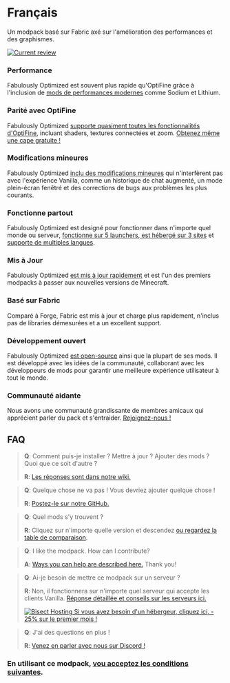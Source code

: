 # Français

Un modpack basé sur Fabric axé sur l'amélioration des performances et des graphismes.

[![Current review](https://img.youtube.com/vi/bb8G9X5Q_4I/hqdefault.jpg)](https://www.youtube.com/watch?v=bb8G9X5Q_4I)

### Performance

Fabulously Optimized est souvent plus rapide qu'OptiFine grâce à l'inclusion de [mods de performances modernes][1] comme Sodium et Lithium.

### Parité avec OptiFine

Fabulously Optimized [supporte quasiment toutes les fonctionnalités d'OptiFine][2], incluant shaders, textures connectées et zoom. [Obtenez même une cape gratuite !][3]

### Modifications mineures

Fabulously Optimized [inclu des modifications mineures][4] qui n'interfèrent pas avec l'expérience Vanilla, comme un historique de chat augmenté, un mode plein-écran fenêtré et des corrections de bugs aux problèmes les plus courants.

### Fonctionne partout

Fabulously Optimized est designé pour fonctionner dans n'importe quel monde ou serveur, [fonctionne sur 5 launchers, est hébergé sur 3 sites][6] et [supporte de multiples langues][7].

### Mis à Jour

Fabulously Optimized [est mis à jour rapidement][5] et est l'un des premiers modpacks à passer aux nouvelles versions de Minecraft.

### Basé sur Fabric

Comparé à Forge, Fabric est mis à jour et charge plus rapidement, n'inclus pas de libraries démesurées et a un excellent support.

### Développement ouvert

Fabulously Optimized [est open-source][8] ainsi que la plupart de ses mods. Il est développé avec les idées de la communauté, collaborant avec les développeurs de mods pour garantir une meilleure expérience utilisateur à tout le monde.

### Communauté aidante

Nous avons une communauté grandissante de membres amicaux qui apprécient parler du pack et s'entraider. [Rejoignez-nous !][10]

## FAQ

> **Q**: Comment puis-je installer ? Mettre à jour ? Ajouter des mods ? Quoi que ce soit d'autre ?
> 
> **R**: [Les réponses sont dans notre wiki.][11]


> **Q**: Quelque chose ne va pas ! Vous devriez ajouter quelque chose !
> 
> **R**: [Postez-le sur notre GitHub.][8]


> **Q**: Quel mods s'y trouvent ?
> 
> **R**: Cliquez sur n'importe quelle version et descendez [ou regardez la table de comparaison][12].


> **Q**: I like the modpack. How can I contribute?
> 
> **A**: [Ways you can help are described here.][16] Thank you!


> **Q**: Ai-je besoin de mettre ce modpack sur un serveur ?
> 
> **R**: Non, il fonctionnera sur n'importe quel serveur qui accepte les clients Vanilla. [Réponse détaillée et conseils sur les serveurs ici.][13]
> 
> [![Bisect Hosting](https://i.ibb.co/gr9mSxW/image.png) Si vous avez besoin d'un hébergeur, cliquez ici, - 25% sur le premier mois !][14]


> **Q**: J'ai des questions en plus !
> 
> **R**: [Venez en parler avec nous sur Discord !][10]

### En utilisant ce modpack, [vou acceptez les conditions suivantes][15].

[1]: https://github.com/Fabulously-Optimized/fabulously-optimized/blob/main/INCLUDED-MODS.md#smooth
[2]: https://fabulously-optimized.gitbook.io/modpack/readme/give-up-optifine
[3]: https://fabulously-optimized.gitbook.io/modpack/readme/free-cape
[4]: https://github.com/Fabulously-Optimized/fabulously-optimized/blob/main/INCLUDED-MODS.md#functional
[5]: https://github.com/Fabulously-Optimized/fabulously-optimized/blob/main/CHANGELOG.md
[6]: https://github.com/Fabulously-Optimized/fabulously-optimized#downloads
[7]: https://fabulously-optimized.gitbook.io/modpack/readme/language-support
[8]: https://github.com/Fabulously-Optimized/fabulously-optimized
[8]: https://github.com/Fabulously-Optimized/fabulously-optimized
[10]: https://fabulously-optimized.github.io/discord
[10]: https://fabulously-optimized.github.io/discord
[11]: https://fabulously-optimized.gitbook.io/modpack/
[12]: https://github.com/Fabulously-Optimized/fabulously-optimized/blob/main/INCLUDED-MODS.md
[13]: https://fabulously-optimized.gitbook.io/modpack/readme/server-setup
[14]: https://www.bisecthosting.com/clients/aff.php?aff=2604
[15]: https://github.com/Fabulously-Optimized/fabulously-optimized#disclaimers
[16]: https://github.com/Fabulously-Optimized/fabulously-optimized/blob/main/CONTRIBUTING.md
